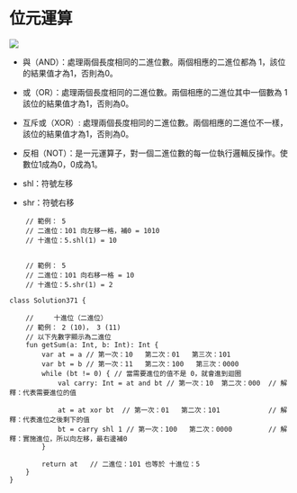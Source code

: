 # 位元運算

![](https://i.imgur.com/FvPzfpX.png)

- 與（AND）：處理兩個長度相同的二進位數。兩個相應的二進位都為 1，該位的結果值才為1，否則為0。

- 或（OR）：處理兩個長度相同的二進位數。兩個相應的二進位其中一個數為 1 該位的結果值才為1，否則為0。

- 互斥或（XOR）: 處理兩個長度相同的二進位數。兩個相應的二進位不一樣，該位的結果值才為1，否則為0。

- 反相（NOT）：是一元運算子，對一個二進位數的每一位執行邏輯反操作。使數位1成為0，0成為1。

- shl：符號左移

- shr：符號右移

```
    // 範例： 5
    // 二進位：101 向左移一格，補0 = 1010
    // 十進位：5.shl(1) = 10


    // 範例： 5
    // 二進位：101 向右移一格 = 10
    // 十進位：5.shr(1) = 2
```

```
class Solution371 {

    //     十進位（二進位）
    // 範例： 2 (10)， 3 (11)
    // 以下先數字顯示為二進位
    fun getSum(a: Int, b: Int): Int {
        var at = a // 第一次：10   第二次：01   第三次：101
        var bt = b // 第一次：11   第二次：100   第三次：0000
        while (bt != 0) { // 當需要進位的值不是 0，就會進到迴圈
            val carry: Int = at and bt // 第一次：10  第二次：000  // 解釋：代表需要進位的值

            at = at xor bt  // 第一次：01   第二次：101            // 解釋：代表進位之後剩下的值
            bt = carry shl 1 // 第一次：100   第二次：0000         // 解釋：實施進位，所以向左移，最右邊補0
        }

        return at   // 二進位：101 也等於 十進位：5
    }
}
```

